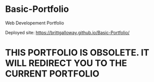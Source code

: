 # Basic-Portfolio
Web Developement Portfolio

Deployed site: https://brittgalloway.github.io/Basic-Portfolio/
# THIS PORTFOLIO IS OBSOLETE. IT WILL REDIRECT YOU TO THE CURRENT PORTFOLIO
